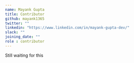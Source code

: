 ```yaml
---
name: Mayank Gupta
title: Contributor
github: mayank1365
twitter: ""
linkedin: "https://www.linkedin.com/in/mayank-gupta-dev/"
slack: ""
joining_date: ""
role : contributor
---
```


Still waiting for this
